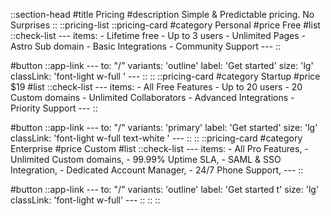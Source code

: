 ::section-head
#title
Pricing
#description
Simple & Predictable pricing. No Surprises
::
::pricing-list
  ::pricing-card
  #category
  Personal
  #price
  Free
  #list
    ::check-list
    ---
    items:
    - Lifetime free
    - Up to 3 users
    - Unlimited Pages
    - Astro Sub domain
    - Basic Integrations
    - Community Support
    ---
    ::

  #button
    ::app-link
    ---
    to: "/"
    variants: 'outline'
    label: 'Get started'
    size: 'lg'
    classLink: 'font-light w-full '
    ---
    ::
  ::
  ::pricing-card
  #category
  Startup
  #price
  $19
  #list
    ::check-list
    ---
    items:
    - All Free Features
    - Up to 20 users
    - 20 Custom domains
    - Unlimited Collaborators
    - Advanced Integrations
    - Priority Support
    ---
    ::

  #button
    ::app-link
    ---
    to: "/"
    variants: 'primary'
    label: 'Get started'
    size: 'lg'
    classLink: 'font-light w-full text-white '
    ---
    ::
  ::
  ::pricing-card
  #category
  Enterprise
  #price
  Custom
  #list
    ::check-list
    ---
    items:
    - All Pro Features,
    - Unlimited Custom domains,
    - 99.99% Uptime SLA,
    - SAML & SSO Integration,
    - Dedicated Account Manager,
    - 24/7 Phone Support,
    ---
    ::

  #button
    ::app-link
    ---
    to: "/"
    variants: 'outline'
    label: 'Get started t'
    size: 'lg'
    classLink: 'font-light w-full'
    ---
    ::
  ::
::
